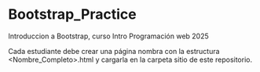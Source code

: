 # Bootstrap_Practice
Introduccion a Bootstrap, curso Intro Programación web 2025  

Cada estudiante debe crear una página nombra con la estructura <Nombre_Completo>.html y cargarla en la carpeta sitio de este repositorio.
